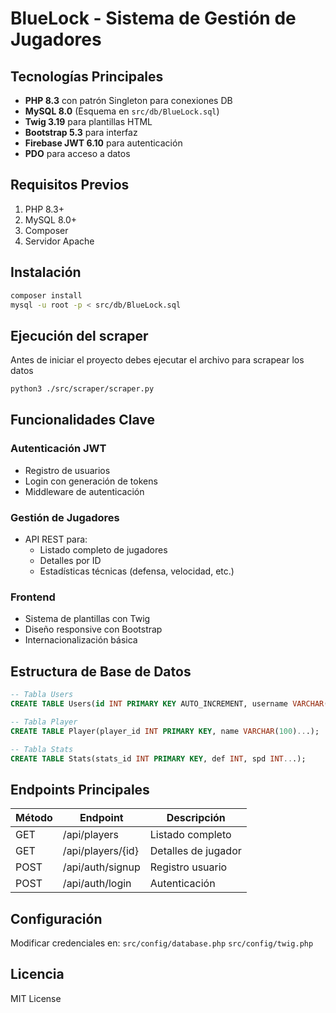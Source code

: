 # BlueLock - Sistema de Gestión de Jugadores

## Tecnologías Principales
- **PHP 8.3** con patrón Singleton para conexiones DB
- **MySQL 8.0** (Esquema en `src/db/BlueLock.sql`)
- **Twig 3.19** para plantillas HTML
- **Bootstrap 5.3** para interfaz
- **Firebase JWT 6.10** para autenticación
- **PDO** para acceso a datos

## Requisitos Previos
1. PHP 8.3+
2. MySQL 8.0+
3. Composer
4. Servidor Apache

## Instalación
```bash
composer install
mysql -u root -p < src/db/BlueLock.sql
```
## Ejecución del scraper
Antes de iniciar el proyecto debes ejecutar el archivo para scrapear los datos
```bash
python3 ./src/scraper/scraper.py
```

## Funcionalidades Clave
### Autenticación JWT
- Registro de usuarios
- Login con generación de tokens
- Middleware de autenticación

### Gestión de Jugadores
- API REST para:
  - Listado completo de jugadores
  - Detalles por ID
  - Estadísticas técnicas (defensa, velocidad, etc.)

### Frontend
- Sistema de plantillas con Twig
- Diseño responsive con Bootstrap
- Internacionalización básica

## Estructura de Base de Datos
```sql
-- Tabla Users
CREATE TABLE Users(id INT PRIMARY KEY AUTO_INCREMENT, username VARCHAR(20) UNIQUE...);

-- Tabla Player
CREATE TABLE Player(player_id INT PRIMARY KEY, name VARCHAR(100)...);

-- Tabla Stats
CREATE TABLE Stats(stats_id INT PRIMARY KEY, def INT, spd INT...);
```

## Endpoints Principales
| Método | Endpoint | Descripción |
|--------|----------|-------------|
| GET | /api/players | Listado completo |
| GET | /api/players/{id} | Detalles de jugador |
| POST | /api/auth/signup | Registro usuario |
| POST | /api/auth/login | Autenticación |

## Configuración
Modificar credenciales en:
`src/config/database.php`
`src/config/twig.php`

## Licencia
MIT License
